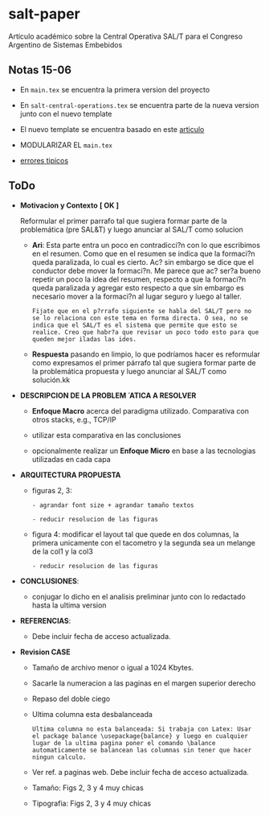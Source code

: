 # salt-paper
Artículo académico sobre la Central Operativa SAL/T para el Congreso Argentino de Sistemas Embebidos

## Notas 15-06

- En `main.tex` se encuentra la primera version del proyecto

- En `salt-central-operations.tex` se encuentra parte de la nueva version junto con el nuevo template

- El nuevo template se encuentra basado en este [articulo](https://github.com/hernancontigiani/ceia_paper_especializacion)

- MODULARIZAR EL `main.tex`

- [errores tipicos](http://www.sase.com.ar/case/cfp/errores-tipicos/)


## ToDo

- **Motivacion y Contexto**         **[ OK ]**

    Reformular el primer parrafo tal que sugiera formar parte de la problemática (pre SAL&T) y luego anunciar al SAL/T como solucion


    - **Ari**: 
          Esta parte entra un poco en contradicci?n con lo que escribimos en el resumen. Como que en el resumen se indica que la formaci?n queda paralizada, lo cual es cierto. Ac? sin embargo se dice que el conductor debe mover la formaci?n. Me parece que ac? ser?a bueno repetir un poco la idea del resumen, respecto a que la formaci?n queda paralizada y agregar esto respecto a que sin embargo es necesario mover a la formaci?n al lugar seguro y luego al taller. 

          Fijate que en el p?rrafo siguiente se habla del SAL/T pero no se lo relaciona con este tema en forma directa. O sea, no se indica que el SAL/T es el sistema que permite que esto se realice. Creo que habr?a que revisar un poco todo esto para que queden mejor iladas las ides.

    - **Respuesta** pasando en limpio, lo que podríamos hacer es reformular como expresamos el primer párrafo tal que sugiera formar parte de la problemática propuesta y luego anunciar al SAL/T como solución.kk


- **DESCRIPCION DE LA PROBLEM  ́ ATICA A RESOLVER**

    * **Enfoque Macro** acerca del paradigma utilizado. Comparativa con otros stacks, e.g., TCP/IP

    * utilizar esta comparativa en las conclusiones 

    * opcionalmente realizar un **Enfoque Micro** en base a las tecnologias utilizadas en cada capa


- **ARQUITECTURA PROPUESTA**

    * figuras 2, 3: 

          - agrandar font size + agrandar tamaño textos

          - reducir resolucion de las figuras


    * figura 4: modificar el layout tal que quede en dos columnas, la primera unicamente con el tacometro y la segunda sea un melange de la col1 y la col3

          - reducir resolucion de las figuras


- **CONCLUSIONES**:  

    * conjugar lo dicho en el analisis preliminar junto con lo redactado hasta la ultima version

- **REFERENCIAS**: 

    * Debe incluir fecha de acceso actualizada.


- **Revision CASE**

    * Tamaño de archivo menor o igual a 1024 Kbytes.

    * Sacarle la numeracion a las paginas en el margen superior derecho

    * Repaso del doble ciego

    * Ultima columna esta desbalanceada
      
          Ultima columna no esta balanceada: Si trabaja con Latex: Usar el package balance \usepackage{balance} y luego en cualquier lugar de la ultima pagina poner el comando \balance
          automaticamente se balancean las columnas sin tener que hacer ningun calculo.
          
    * Ver ref. a paginas web. Debe incluir fecha de acceso actualizada.

    * Tamaño: Figs 2, 3 y 4 muy chicas

    * Tipografia: Figs 2, 3 y 4 muy chicas



























